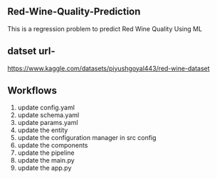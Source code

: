 ## Red-Wine-Quality-Prediction
This is a regression problem to predict Red Wine Quality Using ML


## datset url- 

https://www.kaggle.com/datasets/piyushgoyal443/red-wine-dataset

## Workflows

1. update config.yaml
2. update schema.yaml
3. update params.yaml
4. update the entity
5. update the configuration manager in src config
6. update the components
7. update the pipeline
8. update the main.py
9. update the app.py